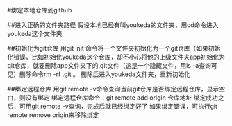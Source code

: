#绑定本地仓库到github

##进入正确的文件夹路径
假设本地已经有叫youkeda的文件夹，用cd命令进入youkeda这个文件夹

##初始化为git仓库
用git init 命令将一个文件夹初始化为一个git仓库（如果初始化错误，比如初始化youkeda这个仓库，却不小心将他的上级文件夹app初始化为git仓库，就要删除app文件夹下的.git文件（这是一个隐藏文件，用ls -a查询可见）删除命令rm -rf .git  。 删除后进入youkeda文件夹，重新初始化

##绑定远程仓库
用git remote -v命令查询当前git仓库是否绑定远程仓库，显示空白，则没有绑定
绑定远程仓库命令：git remote add origin 仓库地址
绑定成功之后，可用git remote -v查询，完成后就已经绑定好了
如果绑定错误，可执行git remote remove origin来移除绑定